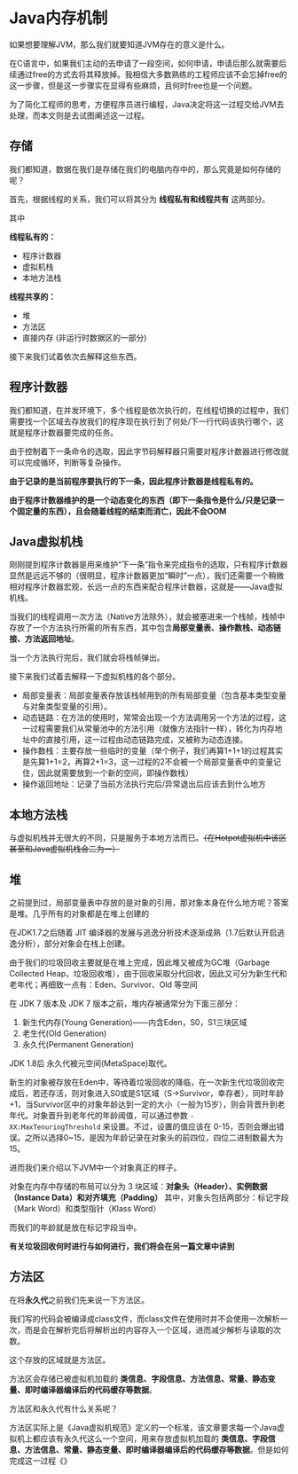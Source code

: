 # Java内存机制


如果想要理解JVM，那么我们就要知道JVM存在的意义是什么。

在C语言中，如果我们主动的去申请了一段空间，如何申请，申请后那么就需要后续通过free的方式去将其释放掉。我相信大多数熟练的工程师应该不会忘掉free的这一步骤，但是这一步骤实在显得有些麻烦，且何时free也是一个问题。

为了简化工程师的思考，方便程序员进行编程，Java决定将这一过程交给JVM去处理，而本文则是去试图阐述这一过程。

## 存储

我们都知道，数据在我们是存储在我们的电脑内存中的，那么究竟是如何存储的呢？

首先，根据线程的关系，我们可以将其分为 **线程私有和线程共有** 这两部分。

其中

**线程私有的：**

- 程序计数器
- 虚拟机栈
- 本地方法栈

**线程共享的：**

- 堆
- 方法区
- 直接内存 (非运行时数据区的一部分)

接下来我们试着依次去解释这些东西。

## 程序计数器

我们都知道，在并发环境下，多个线程是依次执行的，在线程切换的过程中，我们需要找一个区域去存放我们的程序现在执行到了何处/下一行代码该执行哪个，这就是程序计数器要完成的任务。

由于控制着下一条命令的选取，因此字节码解释器只需要对程序计数器进行修改就可以完成循环，判断等复杂操作。

**由于记录的是当前程序要执行的下一条，因此程序计数器是线程私有的。**

**由于程序计数器维护的是一个动态变化的东西（即下一条指令是什么/只是记录一个固定量的东西），且会随着线程的结束而消亡，因此不会OOM**

## Java虚拟机栈

刚刚提到程序计数器是用来维护“下一条”指令来完成指令的选取，只有程序计数器显然是远远不够的（很明显，程序计数器更加“瞬时”一点），我们还需要一个稍微相对程序计数器宏观，长远一点的东西来配合程序计数器，这就是——Java虚拟机栈。

当我们的线程调用一次方法（Native方法除外），就会被塞进来一个栈帧，栈帧中存放了一个方法执行所需的所有东西，其中包含**局部变量表、操作数栈、动态链接、方法返回地址**。

当一个方法执行完后，我们就会将栈帧弹出。

接下来我们试着去解释一下虚拟机栈的各个部分。

* 局部变量表：局部变量表存放该栈帧用到的所有局部变量（包含基本类型变量与对象类型变量的引用）。
* 动态链路：在方法的使用时，常常会出现一个方法调用另一个方法的过程，这一过程需要我们从常量池中的方法引用（就像方法指针一样），转化为内存地址中的直接引用，这一过程由动态链路完成，又被称为动态连接。
* 操作数栈：主要存放一些临时的变量（举个例子，我们再算1+1+1的过程其实是先算1+1=2，再算2+1=3，这一过程的2不会被一个局部变量表中的变量记住，因此就需要放到一个新的空间，即操作数栈）
* 操作返回地址：记录了当前方法执行完后/异常退出后应该去到什么地方

## 本地方法栈

与虚拟机栈并无很大的不同，只是服务于本地方法而已。~~（在Hotpot虚拟机中该区甚至和Java虚拟机栈合二为一）~~

## 堆

之前提到过，局部变量表中存放的是对象的引用，那对象本身在什么地方呢？答案是堆。几乎所有的对象都是在堆上创建的

在JDK1.7之后随着 JIT 编译器的发展与逃逸分析技术逐渐成熟（1.7后默认开启逃逸分析），部分对象会在栈上创建。

由于我们的垃圾回收主要就是在堆上完成，因此堆又被成为GC堆（Garbage Collected Heap，垃圾回收堆），由于回收采取分代回收，因此又可分为新生代和老年代；再细致一点有：Eden、Survivor、Old 等空间

在 JDK 7 版本及 JDK 7 版本之前，堆内存被通常分为下面三部分：

1. 新生代内存(Young Generation)——内含Eden，S0，S1三块区域
2. 老生代(Old Generation)
3. 永久代(Permanent Generation)

JDK 1.8后 永久代被元空间(MetaSpace)取代。


新生的对象被存放在Eden中，等待着垃圾回收的降临，在一次新生代垃圾回收完成后，若还存活，则对象进入S0或是S1区域（S->Survivor，幸存者），同时年龄+1，当Survivor区中的对象年龄达到一定的大小（一般为15岁），则会背晋升到老年代。对象晋升到老年代的年龄阈值，可以通过参数 `-XX:MaxTenuringThreshold` 来设置。不过，设置的值应该在 0-15，否则会爆出错误。之所以选择0~15，是因为年龄记录在对象头的前四位，四位二进制数最大为15。

进而我们来介绍以下JVM中一个对象真正的样子。

对象在内存中存储的布局可以分为 3 块区域：**对象头（Header）、实例数据（Instance Data）和对齐填充（Padding）** 其中，对象头包括两部分：标记字段（Mark Word）和类型指针（Klass Word）

而我们的年龄就是放在标记字段当中。

**有关垃圾回收何时进行与如何进行，我们将会在另一篇文章中讲到**

## 方法区

在将**永久代**之前我们先来说一下方法区。

我们写的代码会被编译成class文件，而class文件在使用时并不会使用一次解析一次，而是会在解析完后将解析出的内容存入一个区域，进而减少解析与读取的次数。

这个存放的区域就是方法区。

方法区会存储已被虚拟机加载的 **类信息、字段信息、方法信息、常量、静态变量、即时编译器编译后的代码缓存等数据**。

方法区和永久代有什么关系呢？

方法区实际上是《Java虚拟机规范》定义的一个标准，该文章要求每一个Java虚拟机上都应该有永久代这么一个空间，用来存放虚拟机加载的 **类信息、字段信息、方法信息、常量、静态变量、即时编译器编译后的代码缓存等数据**。但是如何完成这一过程《》